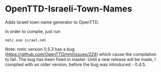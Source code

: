 # OpenTTD-Israeli-Town-Names

Adds Israeli town name generator to OpenTTD.

In order to compile, just run

    nmlc.exe israel.nml
  
Note: nmlc version 0.5.3 has a bug (https://github.com/OpenTTD/nml/issues/229) which cause the compilation to fail.
The bug has been fixed in master. Until a new release will be made, I compiled with an older version, before the bug was
introduced - 0.4.5.
